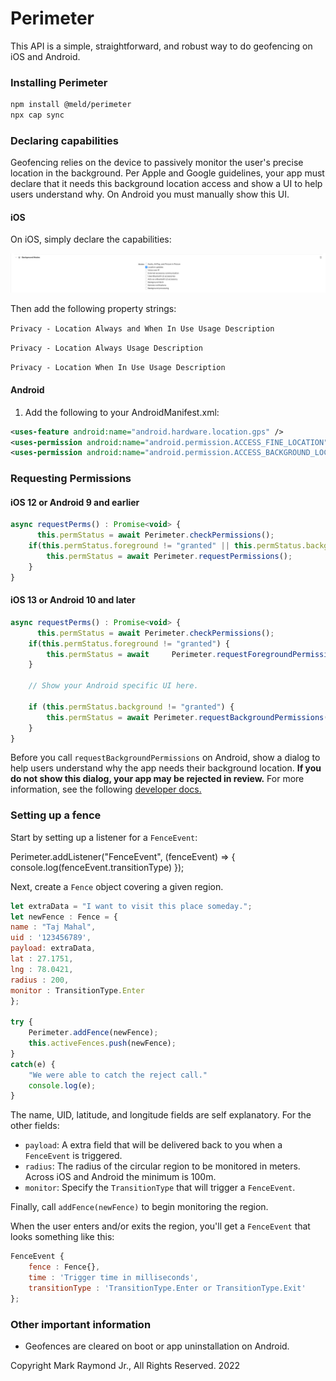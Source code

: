 # Perimeter

This API is a simple, straightforward, and robust way to do geofencing on iOS and Android. 

### Installing Perimeter

```bash
npm install @meld/perimeter
npx cap sync
```

### Declaring capabilities

Geofencing relies on the device to passively monitor the user's precise location in the background. Per Apple and Google guidelines, your app must declare that it needs this background location access and show a UI to help users understand why. On Android you must manually show this UI. 

#### iOS

On iOS, simply declare the capabilities:

![iOS Background Location](ios_bg_location.png)

Then add the following property strings:

`Privacy - Location Always and When In Use Usage Description`

`Privacy - Location Always Usage Description`

`Privacy - Location When In Use Usage Description`

#### Android

1. Add the following to your AndroidManifest.xml:

```xml
<uses-feature android:name="android.hardware.location.gps" />
<uses-permission android:name="android.permission.ACCESS_FINE_LOCATION" />
<uses-permission android:name="android.permission.ACCESS_BACKGROUND_LOCATION" />
```

### Requesting Permissions

#### iOS 12 or Android 9 and earlier

```javascript
async requestPerms() : Promise<void> {
      this.permStatus = await Perimeter.checkPermissions();
    if(this.permStatus.foreground != "granted" || this.permStatus.background != "granted") {
        this.permStatus = await Perimeter.requestPermissions();
    }
}
```

#### iOS 13 or Android 10 and later
```javascript
async requestPerms() : Promise<void> {
      this.permStatus = await Perimeter.checkPermissions();
    if(this.permStatus.foreground != "granted") {
        this.permStatus = await 	Perimeter.requestForegroundPermissions();
    }

	// Show your Android specific UI here.

    if (this.permStatus.background != "granted") {
        this.permStatus = await Perimeter.requestBackgroundPermissions();
    }
}
```

Before you call `requestBackgroundPermissions` on Android, show a dialog to help users understand why the app needs their background location. **If you do not show this dialog, your app may be rejected in review.** For more information, see the following [developer docs.](https://developer.android.com/training/location/permissions#background-dialog-target-android-11)

### Setting up a fence

Start by setting up a listener for a `FenceEvent`:

Perimeter.addListener("FenceEvent", (fenceEvent) => { 
    console.log(fenceEvent.transitionType) 
});

Next, create a `Fence` object covering a given region.

```javascript
let extraData = "I want to visit this place someday.";
let newFence : Fence = {
name : "Taj Mahal",
uid : '123456789',
payload: extraData,
lat : 27.1751,
lng : 78.0421,
radius : 200, 
monitor : TransitionType.Enter
};

try {
    Perimeter.addFence(newFence);
    this.activeFences.push(newFence);
}
catch(e) {
    "We were able to catch the reject call."
    console.log(e);
}
```

The name, UID, latitude, and longitude fields are self explanatory. For the other fields:

* `payload`: A extra field that will be delivered back to you when a `FenceEvent` is  triggered.
* `radius`: The radius of the circular region to be monitored in meters. Across iOS and Android the minimum is 100m.
* `monitor`: Specify the `TransitionType` that will trigger a `FenceEvent`.

Finally, call `addFence(newFence)` to begin monitoring the region.

When the user enters and/or exits the region, you'll get a `FenceEvent` that looks something like this:
```javascript
FenceEvent {
    fence : Fence{},
    time : 'Trigger time in milliseconds',
    transitionType : 'TransitionType.Enter or TransitionType.Exit'
};
```

### Other important information
* Geofences are cleared on boot or app uninstallation on Android.

Copyright Mark Raymond Jr., All Rights Reserved. 2022
